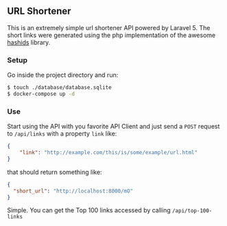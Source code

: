 ## URL Shortener

This is an extremely simple url shortener API powered by Laravel 5. The short links were generated using the php implementation of the awesome [hashids](http://hashids.org/php) library. 

### Setup
Go inside the project directory and run:
```bash
$ touch ./database/database.sqlite
$ docker-compose up -d
```

### Use
Start using the API with you favorite API Client and just send a `POST` request to `/api/links` with a property `link` like:
```json
{
    "link": "http://example.com/this/is/some/example/url.html"
}
```
that should return something like:
```json
{
  "short_url": "http://localhost:8000/mO"
}

```
Simple. You can get the Top 100 links accessed by calling `/api/top-100-links`
